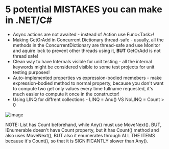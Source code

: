 # 5 potential MISTAKES you can make in .NET/C#

- Async actions are not awaited - instead of Action use Func&lt;Task&gt;!
- Making GetOrAdd in Concurrent Dictionary thread-safe - usually, all the methods in the ConcurrentDictionary are thread-safe and use Monitor and aquire lock to prevent other threads using it, <strong>BUT</strong> GetOrAdd is not thread safe!
- Clean way to have Internals visible for unit testing - all the internal keywords might be considered visible to some test projects for unit testing purposes!
- Auto-implemented properties vs expression-bodied memebers - make expression-bodied method to normal property, because you don't want to compute two get only values every time fullname requested, it's much easier to compute it once in the constructor!
- Using LINQ for diffrent collections - 
LINQ = Anu() VS NoLINQ = Count > 0

![image](https://user-images.githubusercontent.com/59767834/147098354-198c4c86-b6f1-4067-a7c8-f97239a7eba7.png)

NOTE: List has Count beforehand, while Any() must use MoveNext(). BUT, IEnumerable doesn't have Count property, but it has Count() method and also uses MoveNext(), BUT also it enumerates through ALL THE ITEMS because it's Count(), so that it is SIGNIFICANTLY slower than Any().
